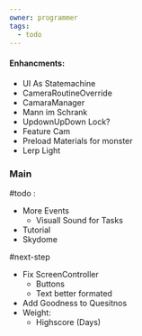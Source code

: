 ```yaml
---
owner: programmer
tags:
  - todo
---
```

#### Enhancments:
- UI As Statemachine
- CameraRoutineOverride
- CamaraManager
- Mann im Schrank
- UpdownUpDown Lock?
- Feature Cam
- Preload Materials for monster
- Lerp Light
### Main

#todo :
- More Events
	- Visuall Sound for Tasks
- Tutorial
 - Skydome

#next-step
- Fix ScreenController
	- Buttons
	- Text better formated
- Add Goodness to Quesitnos
- Weight:
	- Highscore (Days)

